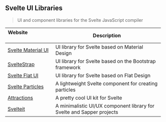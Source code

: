 ## Svelte UI Libraries

> UI and component libraries for the Svelte JavaScript compiler

| Website                            | Description |
| --- | --- |
| [Svelte Material UI](https://sveltematerialui.com/) | UI library for Svelte based on Material Design |
| [SvelteStrap](https://bestguy.github.io/sveltestrap/) | UI library for Svelte based on the Bootstrap framework |
| [Svelte Flat UI](https://svelteui.js.org/) | UI library for Svelte based on Flat Design |
| [Svelte Particles](https://github.com/matteobruni/tsparticles/tree/main/components/svelte) | A lightweight Svelte component for creating particles |
| [Attractions](https://illright.github.io/attractions/) | A pretty cool UI kit for Svelte |
| [Svelteit](https://docs.svelteit.dev/) | A minimalistic UI/UX component library for Svelte and Sapper projects |